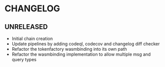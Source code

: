 # CHANGELOG

## UNRELEASED

- Initial chain creation
- Update pipelines by adding codeql, codecov and changelog diff checker
- Refactor the tokenfactory wasmbinding into its own path
- Refactor the wasmbinding implementation to allow multiple msg and query types